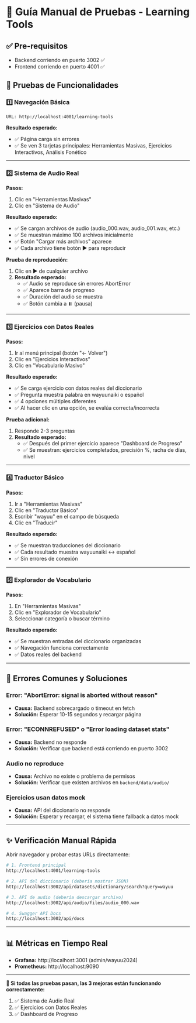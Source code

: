 # 🧪 Guía Manual de Pruebas - Learning Tools

## ✅ Pre-requisitos
- Backend corriendo en puerto 3002 ✅
- Frontend corriendo en puerto 4001 ✅

## 🎯 Pruebas de Funcionalidades

### 1️⃣ **Navegación Básica**
```
URL: http://localhost:4001/learning-tools
```

**Resultado esperado:**
- ✅ Página carga sin errores
- ✅ Se ven 3 tarjetas principales: Herramientas Masivas, Ejercicios Interactivos, Análisis Fonético

---

### 2️⃣ **Sistema de Audio Real**

**Pasos:**
1. Clic en "Herramientas Masivas"
2. Clic en "Sistema de Audio"

**Resultado esperado:**
- ✅ Se cargan archivos de audio (audio_000.wav, audio_001.wav, etc.)
- ✅ Se muestran máximo 100 archivos inicialmente
- ✅ Botón "Cargar más archivos" aparece
- ✅ Cada archivo tiene botón ▶️ para reproducir

**Prueba de reproducción:**
1. Clic en ▶️ de cualquier archivo
2. **Resultado esperado:**
   - ✅ Audio se reproduce sin errores AbortError
   - ✅ Aparece barra de progreso
   - ✅ Duración del audio se muestra
   - ✅ Botón cambia a ⏸️ (pausa)

---

### 3️⃣ **Ejercicios con Datos Reales**

**Pasos:**
1. Ir al menú principal (botón "← Volver")
2. Clic en "Ejercicios Interactivos"
3. Clic en "Vocabulario Masivo"

**Resultado esperado:**
- ✅ Se carga ejercicio con datos reales del diccionario
- ✅ Pregunta muestra palabra en wayuunaiki o español
- ✅ 4 opciones múltiples diferentes
- ✅ Al hacer clic en una opción, se evalúa correcta/incorrecta

**Prueba adicional:**
1. Responde 2-3 preguntas
2. **Resultado esperado:**
   - ✅ Después del primer ejercicio aparece "Dashboard de Progreso"
   - ✅ Se muestran: ejercicios completados, precisión %, racha de días, nivel

---

### 4️⃣ **Traductor Básico**

**Pasos:**
1. Ir a "Herramientas Masivas"
2. Clic en "Traductor Básico"
3. Escribir "wayuu" en el campo de búsqueda
4. Clic en "Traducir"

**Resultado esperado:**
- ✅ Se muestran traducciones del diccionario
- ✅ Cada resultado muestra wayuunaiki ↔ español
- ✅ Sin errores de conexión

---

### 5️⃣ **Explorador de Vocabulario**

**Pasos:**
1. En "Herramientas Masivas"
2. Clic en "Explorador de Vocabulario"
3. Seleccionar categoría o buscar término

**Resultado esperado:**
- ✅ Se muestran entradas del diccionario organizadas
- ✅ Navegación funciona correctamente
- ✅ Datos reales del backend

---

## 🐛 **Errores Comunes y Soluciones**

### Error: "AbortError: signal is aborted without reason"
- **Causa:** Backend sobrecargado o timeout en fetch
- **Solución:** Esperar 10-15 segundos y recargar página

### Error: "ECONNREFUSED" o "Error loading dataset stats"  
- **Causa:** Backend no responde
- **Solución:** Verificar que backend está corriendo en puerto 3002

### Audio no reproduce
- **Causa:** Archivo no existe o problema de permisos
- **Solución:** Verificar que existen archivos en `backend/data/audio/`

### Ejercicios usan datos mock
- **Causa:** API del diccionario no responde
- **Solución:** Esperar y recargar, el sistema tiene fallback a datos mock

---

## ✨ **Verificación Manual Rápida**

Abrir navegador y probar estas URLs directamente:

```bash
# 1. Frontend principal
http://localhost:4001/learning-tools

# 2. API del diccionario (debería mostrar JSON)
http://localhost:3002/api/datasets/dictionary/search?query=wayuu

# 3. API de audio (debería descargar archivo)
http://localhost:3002/api/audio/files/audio_000.wav

# 4. Swagger API Docs
http://localhost:3002/api/docs
```

---

## 📊 **Métricas en Tiempo Real**

- **Grafana:** http://localhost:3001 (admin/wayuu2024)
- **Prometheus:** http://localhost:9090

---

**🎉 Si todas las pruebas pasan, las 3 mejoras están funcionando correctamente:**
1. ✅ Sistema de Audio Real
2. ✅ Ejercicios con Datos Reales  
3. ✅ Dashboard de Progreso 